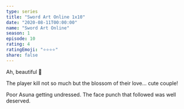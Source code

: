 ```yaml
---
type: series
title: "Sword Art Online 1x10"
date: "2020-08-11T00:00:00"
name: "Sword Art Online"
season: 1
episode: 10
rating: 4
ratingEmoji: "⭐️⭐️⭐️⭐️"
share: false
---
```


Ah, beautiful 🥰

The player kill not so much but the blossom of their love... cute couple!

Poor Asuna getting undressed. The face punch that followed was well deserved.
